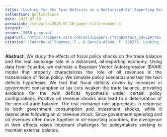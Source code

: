 ```yaml
---
title: "Looking for the Twin Deficits in a Dollarized Oil-Exporting Economy"
collection: publications
date: 2025-07-10
permalink: /research/2025-07-10-paper-title-number-4
excerpt: ''
venue: 'SSRN preprint'
paperurl: 'https://papers.ssrn.com/sol3/papers.cfm?abstract_id=5297795'
citation: 'Camacho-Villagómez, F., & García-Albán, F. (2025). Looking for the Twin Deficits in a Dollarized Oil-Exporting Economy. Available at SSRN 5297795.'
---
```


<p align="justify"> <b>Abstract.</b> We study the effects of fiscal policy shocks on the trade balance and the real exchange rate in a dollarized, oil-exporting economy. Using data from Ecuador, we estimate a Bayesian Vector Autoregression (BVAR) model that properly characterizes the role of oil revenues in the transmission of fiscal policy. We simulate policy scenarios and test the twin deficits hypothesis. We find that fiscal deficits driven by increases in government consumption or tax cuts weaken the trade balance, providing evidence for the twin deficits hypothesis under certain policy configurations. Positive oil revenue shocks also lead to a deterioration of the non-oil trade balance. The real exchange rate appreciates in response to both government consumption and investment shocks, while it depreciates following an oil revenue shock. Since government spending and oil revenues often move together in oil-exporting countries, the divergence in their effects raises important challenges for policymakers seeking to maintain external balance. </p>
